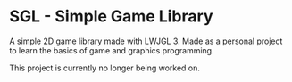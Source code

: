 # SGL - Simple Game Library
A simple 2D game library made with LWJGL 3. Made as a personal project to learn the basics of game and graphics programming.

This project is currently no longer being worked on.